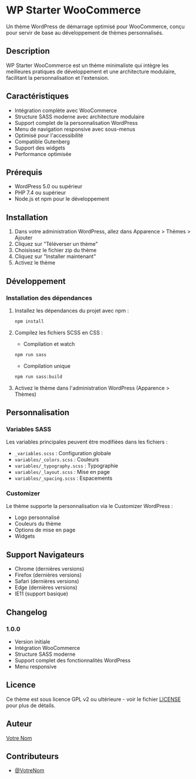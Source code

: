 # WP Starter WooCommerce

Un thème WordPress de démarrage optimisé pour WooCommerce, conçu pour servir de base au développement de thèmes personnalisés.

## Description

WP Starter WooCommerce est un thème minimaliste qui intègre les meilleures pratiques de développement et une architecture modulaire, facilitant la personnalisation et l'extension.

## Caractéristiques

- Intégration complète avec WooCommerce
- Structure SASS moderne avec architecture modulaire
- Support complet de la personnalisation WordPress
- Menu de navigation responsive avec sous-menus
- Optimisé pour l'accessibilité
- Compatible Gutenberg
- Support des widgets
- Performance optimisée

## Prérequis

- WordPress 5.0 ou supérieur
- PHP 7.4 ou supérieur
- Node.js et npm pour le développement

## Installation

1. Dans votre administration WordPress, allez dans Apparence > Thèmes > Ajouter
2. Cliquez sur "Téléverser un thème"
3. Choisissez le fichier zip du thème
4. Cliquez sur "Installer maintenant"
5. Activez le thème

## Développement

### Installation des dépendances

1. Installez les dépendances du projet avec npm :

   ```bash
   npm install
   ```

2. Compilez les fichiers SCSS en CSS :

   - Compilation et watch

   ```bash
   npm run sass
   ```

   - Compilation unique

   ```bash
   npm run sass:build
   ```

3. Activez le thème dans l'administration WordPress (Apparence > Thèmes)

## Personnalisation

### Variables SASS

Les variables principales peuvent être modifiées dans les fichiers :

- `_variables.scss` : Configuration globale
- `variables/_colors.scss` : Couleurs
- `variables/_typography.scss` : Typographie
- `variables/_layout.scss` : Mise en page
- `variables/_spacing.scss` : Espacements

### Customizer

Le thème supporte la personnalisation via le Customizer WordPress :

- Logo personnalisé
- Couleurs du thème
- Options de mise en page
- Widgets

## Support Navigateurs

- Chrome (dernières versions)
- Firefox (dernières versions)
- Safari (dernières versions)
- Edge (dernières versions)
- IE11 (support basique)

## Changelog

### 1.0.0

- Version initiale
- Intégration WooCommerce
- Structure SASS moderne
- Support complet des fonctionnalités WordPress
- Menu responsive

## Licence

Ce thème est sous licence GPL v2 ou ultérieure - voir le fichier [LICENSE](LICENSE) pour plus de détails.

## Auteur

[Votre Nom](https://votre-site.com)

## Contributeurs

- [@VotreNom](https://github.com/VotreNom)
